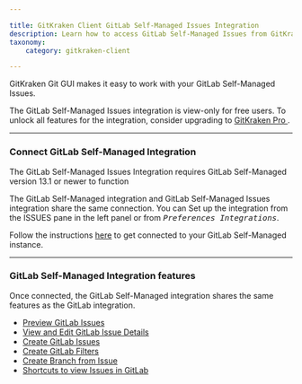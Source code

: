 ```yaml
---

title: GitKraken Client GitLab Self-Managed Issues Integration
description: Learn how to access GitLab Self-Managed Issues from GitKraken Git GUI
taxonomy:
    category: gitkraken-client

---
```


GitKraken Git GUI makes it easy to work with your GitLab Self-Managed Issues.

<div class='callout callout--basic'>
    <p>The GitLab Self-Managed Issues integration is view-only for free users. To unlock all features for the integration, consider upgrading to <a href="https://gitkraken.com/pricing"> GitKraken Pro </a>. </p>
</div>

***

### Connect GitLab Self-Managed Integration

<div class='callout callout--warning'>
    <p>The GitLab Self-Managed Issues Integration requires GitLab Self-Managed version 13.1 or newer to function</p>
</div>

The GitLab Self-Managed integration and GitLab Self-Managed Issues integration share the same connection. You can Set up the integration from the ISSUES pane in the left panel or from <kbd><i>Preferences   <i class='fa fa-caret-right'></i>   Integrations</i></kbd>.

Follow the instructions [here](/integrations/gitlab-self-hosted/#gitlab-self-managed-authentication) to get connected to your GitLab Self-Managed instance.

***

### GitLab Self-Managed Integration features

Once connected, the GitLab Self-Managed integration shares the same features as the GitLab integration. 

- [Preview GitLab Issues](/integrations/gitlab-issues/#preview-gitlab-issues)
- [View and Edit GitLab Issue Details](/integrations/gitlab-issues/#view-and-edit-gitlab-issue-details)
- [Create GitLab Issues](/integrations/gitlab-issues/#create-new-gitlab-issue)
- [Create GitLab Filters](/integrations/gitlab-issues/#create-filters)
- [Create Branch from Issue](/integrations/gitlab-issues/#create-branches-from-issue)
- [Shortcuts to view Issues in GitLab](/integrations/gitlab-issues/#copy-issue-link-or-view-in-gitlab)


